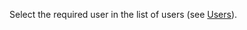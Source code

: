 <!-- markdownlint-disable-file MD041 -->
Select the required user in the list of users (see [Users][1]).

<!-- Referenced links -->
[1]: ../index.md

